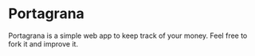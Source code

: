 # Portagrana

Portagrana is a simple web app to keep track of your money. Feel free to fork it
and improve it.
